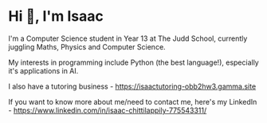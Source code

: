 # Hi 👋, I'm Isaac

I'm a Computer Science student in Year 13 at The Judd School, currently juggling Maths, Physics and Computer Science. 

My interests in programming include Python (the best language!), especially it's applications in AI.

I also have a tutoring business - https://isaactutoring-obb2hw3.gamma.site

If you want to know more about me/need to contact me, here's my LinkedIn - https://www.linkedin.com/in/isaac-chittilappily-775543311/
